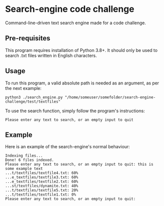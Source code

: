 # Search-engine code challenge
Command-line-driven text search engine made for a code challenge.

## Pre-requisites
This program requires installation of Python 3.8+. 
It should only be used to search .txt files written in English characters.

## Usage
To run this program, a valid absolute path is needed as an argument, as per the next example:
````
python3 ./search_engine.py "/home/someuser/somefolder/search-engine-challenge/test/textfiles"
````

To use the search function, simply follow the program's instructions:
````
Please enter any text to search, or an empty input to quit
````

## Example 
Here is an example of the search-engine's normal behaviour:
````
Indexing files...
Done! 6 files indexed.
Please enter any text to search, or an empty input to quit: this is some example text
...t/textfiles/textfile4.txt: 60%
...e_textfiles/textfile3.txt: 60%
...e_textfiles/textfile2.txt: 60%
...st/textfiles/dynamite.txt: 40%
...t/textfiles/textfile5.txt: 20%
...t/textfiles/textfile1.txt: 0%
Please enter any text to search, or an empty input to quit: 
````